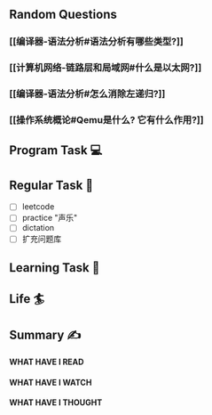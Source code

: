 ## Random Questions
### [[编译器-语法分析#语法分析有哪些类型?]]

### [[计算机网络-链路层和局域网#什么是以太网?]]

### [[编译器-语法分析#怎么消除左递归?]]

### [[操作系统概论#Qemu是什么? 它有什么作用?]]



## Program Task  💻

## Regular Task  🤡
- [ ] leetcode
- [ ] practice "声乐"
- [ ] dictation
- [ ] 扩充问题库

## Learning Task 🎯

## Life 🏄

## Summary ✍
####  WHAT HAVE I READ

#### WHAT HAVE I WATCH

#### WHAT HAVE I THOUGHT
